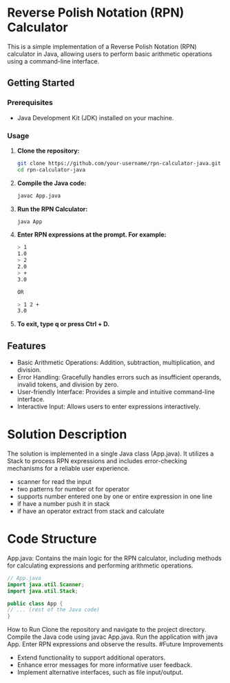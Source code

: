 # Reverse Polish Notation (RPN) Calculator

This is a simple implementation of a Reverse Polish Notation (RPN) calculator in Java, allowing users to perform basic arithmetic operations using a command-line interface.

## Getting Started

### Prerequisites

- Java Development Kit (JDK) installed on your machine.

### Usage

1. **Clone the repository:**

   ```bash
   git clone https://github.com/your-username/rpn-calculator-java.git
   cd rpn-calculator-java
2.  **Compile the Java code:**
    ```bash
    javac App.java
    ```

3. **Run the RPN Calculator:**

    ```bash
    java App
    ```

4. **Enter RPN expressions at the prompt. For example:**

    ```bash
    > 1 
    1.0 
    > 2 
    2.0 
    > + 
    3.0 
   
   OR 
   
   > 1 2 +
   3.0
    ```
5. **To exit, type q or press Ctrl + D.**

## Features
- Basic Arithmetic Operations: Addition, subtraction, multiplication, and division.
- Error Handling: Gracefully handles errors such as insufficient operands, invalid tokens, and division by zero.
- User-friendly Interface: Provides a simple and intuitive command-line interface.
- Interactive Input: Allows users to enter expressions interactively.

# Solution Description
The solution is implemented in a single Java class (App.java). It utilizes a Stack to process RPN expressions and includes error-checking mechanisms for a reliable user experience.

- scanner for read the input
- two patterns for number ot for operator
- supports number entered one by one or entire expression in one line
- if have a number push it in stack
- if have an operator extract from stack and calculate
# Code Structure
App.java: Contains the main logic for the RPN calculator, including methods for calculating expressions and performing arithmetic operations.

```java
// App.java
import java.util.Scanner;
import java.util.Stack;

public class App {
// ... (rest of the Java code)
}
```
How to Run
Clone the repository and navigate to the project directory.
Compile the Java code using javac App.java.
Run the application with java App.
Enter RPN expressions and observe the results.
#Future Improvements
- Extend functionality to support additional operators.
- Enhance error messages for more informative user feedback.
- Implement alternative interfaces, such as file input/output.
